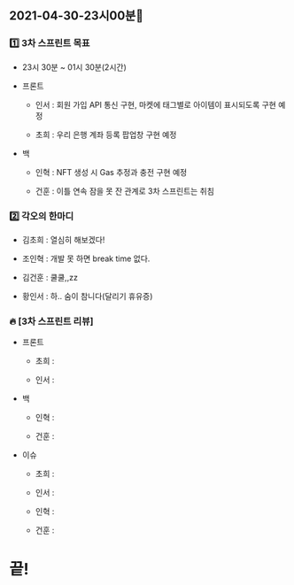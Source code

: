 ## 2021-04-30-23시00분🌟

### 1️⃣ 3차 스프린트 목표

* 23시 30분 ~ 01시 30분(2시간)

* 프론트

    * 인서 : 회원 가입 API 통신 구현, 마켓에 태그별로 아이템이 표시되도록 구현 예정

    * 초희 : 우리 은행 계좌 등록 팝업창 구현 예정

* 백

    * 인혁 : NFT 생성 시 Gas 추정과 충전 구현 예정

    * 건훈 : 이틀 연속 잠을 못 잔 관계로 3차 스프린트는 취침

### 2️⃣ 각오의 한마디

* 김초희 : 열심히 해보겠다!

* 조인혁 : 개발 못 하면 break time 없다.

* 김건훈 : 쿨쿨,,zz

* 황인서 : 하.. 숨이 참니다(달리기 휴유증)

### 🔥 [3차 스프린트 리뷰]

* 프론트

    * 초희 : 

    * 인서 : 

* 백

    * 인혁 : 

    * 건훈 : 

* 이슈

    * 초희 : 

    * 인서 : 

    * 인혁 : 

    * 건훈 : 


# 끝!